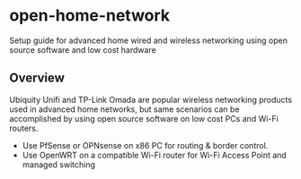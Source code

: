 # open-home-network
Setup guide for advanced home wired and wireless networking using open source software and low cost hardware
## Overview
Ubiquity Unifi and TP-Link Omada are popular wireless networking products used in advanced home networks, but same scenarios can be accomplished by using open source software on low cost PCs and Wi-Fi routers.

 - Use PfSense or OPNsense on x86 PC for routing & border control.
 - Use OpenWRT on a compatible Wi-Fi router for Wi-Fi Access Point and
   managed switching
